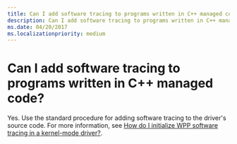 ```yaml
---
title: Can I add software tracing to programs written in C++ managed code
description: Can I add software tracing to programs written in C++ managed code
ms.date: 04/20/2017
ms.localizationpriority: medium
---
```


# Can I add software tracing to programs written in C++ managed code?


Yes. Use the standard procedure for adding software tracing to the driver's source code. For more information, see [How do I initialize WPP software tracing in a kernel-mode driver?](how-do-i-initialize-wpp-software-tracing-in-a-kernel-mode-driver-.md).

 

 





